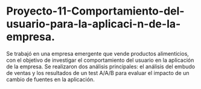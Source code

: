 # Proyecto-11-Comportamiento-del-usuario-para-la-aplicaci-n-de-la-empresa.
Se trabajó en una empresa emergente que vende productos alimenticios, con el objetivo de investigar el comportamiento del usuario en la aplicación de la empresa. Se realizaron dos análisis principales: el análisis del embudo de ventas y los resultados de un test A/A/B para evaluar el impacto de un cambio de fuentes en la aplicación.
